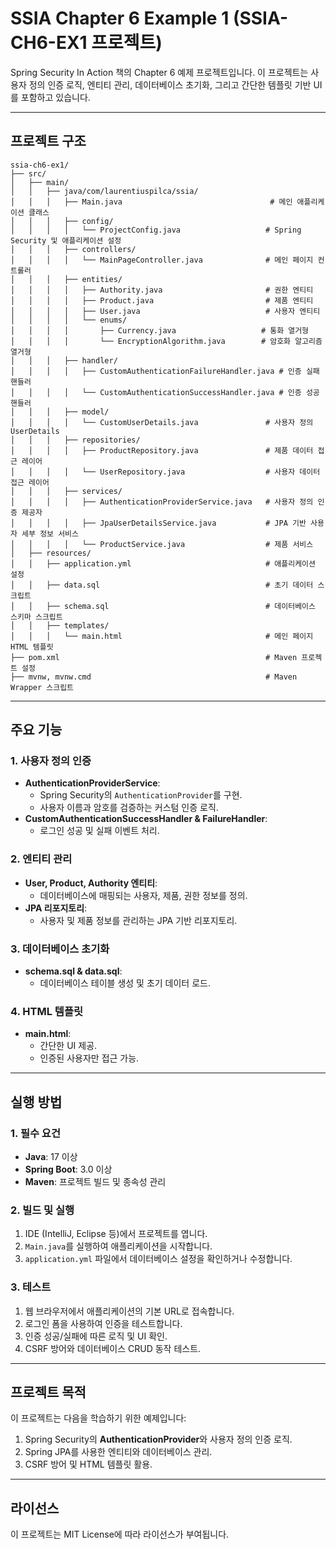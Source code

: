 # SSIA Chapter 6 Example 1 (SSIA-CH6-EX1 프로젝트)

Spring Security In Action 책의 Chapter 6 예제 프로젝트입니다. 이 프로젝트는 사용자 정의 인증 로직, 엔티티 관리, 데이터베이스 초기화, 그리고 간단한 템플릿 기반 UI를 포함하고 있습니다.

---

## 프로젝트 구조
```
ssia-ch6-ex1/
├── src/
│   ├── main/
│   │   ├── java/com/laurentiuspilca/ssia/
│   │   │   ├── Main.java                                 # 메인 애플리케이션 클래스
│   │   │   ├── config/
│   │   │   │   └── ProjectConfig.java                   # Spring Security 및 애플리케이션 설정
│   │   │   ├── controllers/
│   │   │   │   └── MainPageController.java              # 메인 페이지 컨트롤러
│   │   │   ├── entities/
│   │   │   │   ├── Authority.java                       # 권한 엔티티
│   │   │   │   ├── Product.java                         # 제품 엔티티
│   │   │   │   ├── User.java                            # 사용자 엔티티
│   │   │   │   └── enums/
│   │   │   │       ├── Currency.java                   # 통화 열거형
│   │   │   │       └── EncryptionAlgorithm.java        # 암호화 알고리즘 열거형
│   │   │   ├── handler/
│   │   │   │   ├── CustomAuthenticationFailureHandler.java # 인증 실패 핸들러
│   │   │   │   └── CustomAuthenticationSuccessHandler.java # 인증 성공 핸들러
│   │   │   ├── model/
│   │   │   │   └── CustomUserDetails.java               # 사용자 정의 UserDetails
│   │   │   ├── repositories/
│   │   │   │   ├── ProductRepository.java               # 제품 데이터 접근 레이어
│   │   │   │   └── UserRepository.java                  # 사용자 데이터 접근 레이어
│   │   │   ├── services/
│   │   │   │   ├── AuthenticationProviderService.java   # 사용자 정의 인증 제공자
│   │   │   │   ├── JpaUserDetailsService.java           # JPA 기반 사용자 세부 정보 서비스
│   │   │   │   └── ProductService.java                  # 제품 서비스
│   ├── resources/
│   │   ├── application.yml                              # 애플리케이션 설정
│   │   ├── data.sql                                     # 초기 데이터 스크립트
│   │   ├── schema.sql                                   # 데이터베이스 스키마 스크립트
│   │   ├── templates/
│   │   │   └── main.html                                # 메인 페이지 HTML 템플릿
├── pom.xml                                              # Maven 프로젝트 설정
├── mvnw, mvnw.cmd                                       # Maven Wrapper 스크립트
```

---

## 주요 기능

### 1. **사용자 정의 인증**
- **AuthenticationProviderService**:
  - Spring Security의 `AuthenticationProvider`를 구현.
  - 사용자 이름과 암호를 검증하는 커스텀 인증 로직.
- **CustomAuthenticationSuccessHandler & FailureHandler**:
  - 로그인 성공 및 실패 이벤트 처리.

### 2. **엔티티 관리**
- **User, Product, Authority 엔티티**:
  - 데이터베이스에 매핑되는 사용자, 제품, 권한 정보를 정의.
- **JPA 리포지토리**:
  - 사용자 및 제품 정보를 관리하는 JPA 기반 리포지토리.

### 3. **데이터베이스 초기화**
- **schema.sql & data.sql**:
  - 데이터베이스 테이블 생성 및 초기 데이터 로드.

### 4. **HTML 템플릿**
- **main.html**:
  - 간단한 UI 제공.
  - 인증된 사용자만 접근 가능.

---

## 실행 방법

### 1. **필수 요건**
- **Java**: 17 이상
- **Spring Boot**: 3.0 이상
- **Maven**: 프로젝트 빌드 및 종속성 관리

### 2. **빌드 및 실행**
1. IDE (IntelliJ, Eclipse 등)에서 프로젝트를 엽니다.
2. `Main.java`를 실행하여 애플리케이션을 시작합니다.
3. `application.yml` 파일에서 데이터베이스 설정을 확인하거나 수정합니다.

### 3. **테스트**
1. 웹 브라우저에서 애플리케이션의 기본 URL로 접속합니다.
2. 로그인 폼을 사용하여 인증을 테스트합니다.
3. 인증 성공/실패에 따른 로직 및 UI 확인.
4. CSRF 방어와 데이터베이스 CRUD 동작 테스트.

---

## 프로젝트 목적

이 프로젝트는 다음을 학습하기 위한 예제입니다:
1. Spring Security의 **AuthenticationProvider**와 사용자 정의 인증 로직.
2. Spring JPA를 사용한 엔티티와 데이터베이스 관리.
3. CSRF 방어 및 HTML 템플릿 활용.

---

## 라이선스

이 프로젝트는 MIT License에 따라 라이선스가 부여됩니다.
